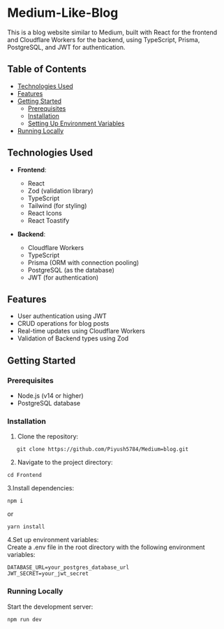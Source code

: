 ﻿# Medium-Like-Blog


This  is a blog website similar to Medium, built with React for the frontend and Cloudflare Workers for the backend, using TypeScript, Prisma, PostgreSQL, and JWT for authentication.

## Table of Contents

- [Technologies Used](##technologies-used)
- [Features](##features)
- [Getting Started](##getting-started)
  - [Prerequisites](###prerequisites)
  - [Installation](###installation)
  - [Setting Up Environment Variables](###setting-up-environment-variables)
- [Running Locally](###running-locally)
## Technologies Used

- **Frontend**:
  - React
  - Zod (validation library)
  - TypeScript
  - Tailwind (for styling)
  - React Icons
  - React Toastify

- **Backend**:
  - Cloudflare Workers
  - TypeScript
  - Prisma (ORM with connection pooling)
  - PostgreSQL (as the database)
  - JWT (for authentication)

## Features

- User authentication using JWT
- CRUD operations for blog posts
- Real-time updates using Cloudflare Workers
- Validation of Backend types using Zod

## Getting Started

### Prerequisites

- Node.js (v14 or higher)
- PostgreSQL database

### Installation

1. Clone the repository:
```
   git clone https://github.com/Piyush5784/Medium=blog.git
```
2. Navigate to the project directory:
  ```
  cd Frontend
  ```
3.Install dependencies:
   ```
   npm i
   ```
or
   ```
  yarn install
   ```
4.Set up environment variables: <br />
Create a .env file in the root directory with the following environment variables: 
  ```
  DATABASE_URL=your_postgres_database_url
  JWT_SECRET=your_jwt_secret
  ```

### Running Locally

Start the development server:
  ```
  npm run dev
  ```
